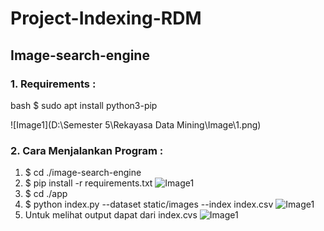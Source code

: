 # Project-Indexing-RDM

## Image-search-engine
### 1. Requirements :
bash
$ sudo apt install python3-pip

![Image1](D:\Semester 5\Rekayasa Data Mining\Image\1.png)

### 2. Cara Menjalankan Program :
1.  $ cd ./image-search-engine
2.  $ pip install -r requirements.txt
![Image1](/ScreenShot/3.png)
3.  $ cd ./app
4.  $ python index.py --dataset static/images --index index.csv 
![Image1](/ScreenShot/4.png)
5. Untuk melihat output dapat dari index.cvs
![Image1](/ScreenShot/5.png)

